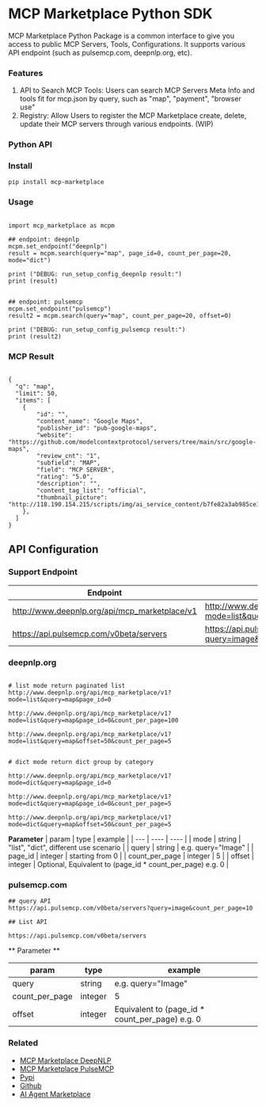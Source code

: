 # MCP Marketplace Python SDK

MCP Marketplace Python Package is a common interface to give you access to public MCP Servers, Tools, Configurations. It supports various API endpoint (such as pulsemcp.com, deepnlp.org, etc).

### Features

1. API to Search MCP Tools: Users can search MCP Servers Meta Info and tools fit for mcp.json by query, such as "map", "payment", "browser use"
2. Registry: Allow Users to register the MCP Marketplace create, delete, update their MCP servers through various endpoints. (WIP)

### Python API

### Install

```
pip install mcp-marketplace

```

### Usage 

```

import mcp_marketplace as mcpm

## endpoint: deepnlp
mcpm.set_endpoint("deepnlp")
result = mcpm.search(query="map", page_id=0, count_per_page=20, mode="dict")

print ("DEBUG: run_setup_config_deepnlp result:")
print (result)


## endpoint: pulsemcp
mcpm.set_endpoint("pulsemcp")
result2 = mcpm.search(query="map", count_per_page=20, offset=0)

print ("DEBUG: run_setup_config_pulsemcp result:")
print (result2)

```

### MCP Result

```

{
  "q": "map",
  "limit": 50,
  "items": [
    {
        "id": "",
        "content_name": "Google Maps",
        "publisher_id": "pub-google-maps",
        "website": "https://github.com/modelcontextprotocol/servers/tree/main/src/google-maps",
        "review_cnt": "1",
        "subfield": "MAP",
        "field": "MCP SERVER",
        "rating": "5.0",
        "description": "",
        "content_tag_list": "official",
        "thumbnail_picture": "http://118.190.154.215/scripts/img/ai_service_content/b7fe82a3ab985ce1a953f7b4ad9c5e01.jpeg"
    },    
  ]
}
```


## API Configuration

### Support Endpoint

| Endpoint | API |  Document  |
| ---- | ---- | ---- |
| http://www.deepnlp.org/api/mcp_marketplace/v1 | http://www.deepnlp.org/api/mcp_marketplace/v1?mode=list&query=map&page_id=0&count_per_page=100 | - |
| https://api.pulsemcp.com/v0beta/servers | https://api.pulsemcp.com/v0beta/servers?query=image&count_per_page=10 | https://www.pulsemcp.com/api |

### deepnlp.org


```

# list mode return paginated list
http://www.deepnlp.org/api/mcp_marketplace/v1?mode=list&query=map&page_id=0

http://www.deepnlp.org/api/mcp_marketplace/v1?mode=list&query=map&page_id=0&count_per_page=100

http://www.deepnlp.org/api/mcp_marketplace/v1?mode=list&query=map&offset=50&count_per_page=5


# dict mode return dict group by category

http://www.deepnlp.org/api/mcp_marketplace/v1?mode=dict&query=map&page_id=0

http://www.deepnlp.org/api/mcp_marketplace/v1?mode=dict&query=map&page_id=0&count_per_page=5

http://www.deepnlp.org/api/mcp_marketplace/v1?mode=dict&query=map&offset=50&count_per_page=5

```


**Parameter**
| param | type | example |
| --- | ---- |  ---- | 
| mode |  string | "list", "dict", different use scenario |
| query |  string | e.g. query="Image" |
| page_id | integer | starting from 0 |
| count_per_page | integer |  5 |
| offset | integer | Optional, Equivalent to (page_id * count_per_page) e.g. 0 |



### pulsemcp.com

```
## query API
https://api.pulsemcp.com/v0beta/servers?query=image&count_per_page=10

## List API

https://api.pulsemcp.com/v0beta/servers
```

** Parameter **

| param | type | example |
| --- | ---- |  ---- | 
| query |  string | e.g. query="Image" |
| count_per_page | integer |  5 |
| offset | integer | Equivalent to (page_id * count_per_page) e.g. 0 |

### Related
- [MCP Marketplace DeepNLP](http://deepnlp.org/store/ai-agent/mcp-server)
- [MCP Marketplace PulseMCP](https://www.pulsemcp.com/)
- [Pypi](https://pypi.org/project/mcp-marketplace)
- [Github](https://github.com/AI-Agent-Hub/mcp-marketplace)
- [AI Agent Marketplace](http://www.deepnlp.org/store/ai-agent)




